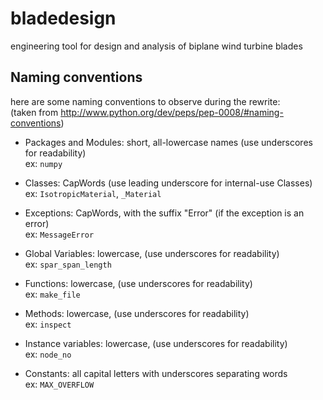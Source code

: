bladedesign
===========

engineering tool for design and analysis of biplane wind turbine blades

Naming conventions
------------------

here are some naming conventions to observe during the rewrite:  
(taken from http://www.python.org/dev/peps/pep-0008/#naming-conventions)

* Packages and Modules: short, all-lowercase names (use underscores for readability)  
ex: `numpy`

* Classes: CapWords (use leading underscore for internal-use Classes)  
ex: `IsotropicMaterial`, `_Material`

* Exceptions: CapWords, with the suffix "Error" (if the exception is an error)  
ex: `MessageError`

* Global Variables: lowercase, (use underscores for readability)  
ex: `spar_span_length`

* Functions: lowercase, (use underscores for readability)  
ex: `make_file`

* Methods: lowercase, (use underscores for readability)  
ex: `inspect`

* Instance variables: lowercase, (use underscores for readability)  
ex: `node_no`

* Constants: all capital letters with underscores separating words  
ex: `MAX_OVERFLOW`
